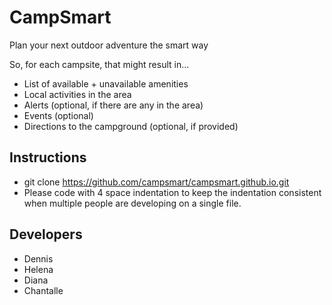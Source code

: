 # CampSmart
Plan your next outdoor adventure the smart way

So, for each campsite, that might result in...
- List of available + unavailable amenities
- Local activities in the area
- Alerts (optional, if there are any in the area)
- Events (optional)
- Directions to the campground (optional, if provided)

## Instructions
- git clone https://github.com/campsmart/campsmart.github.io.git
- Please code with 4 space indentation to keep the indentation consistent when multiple people are developing on a single file.

## Developers
- Dennis
- Helena
- Diana
- Chantalle
